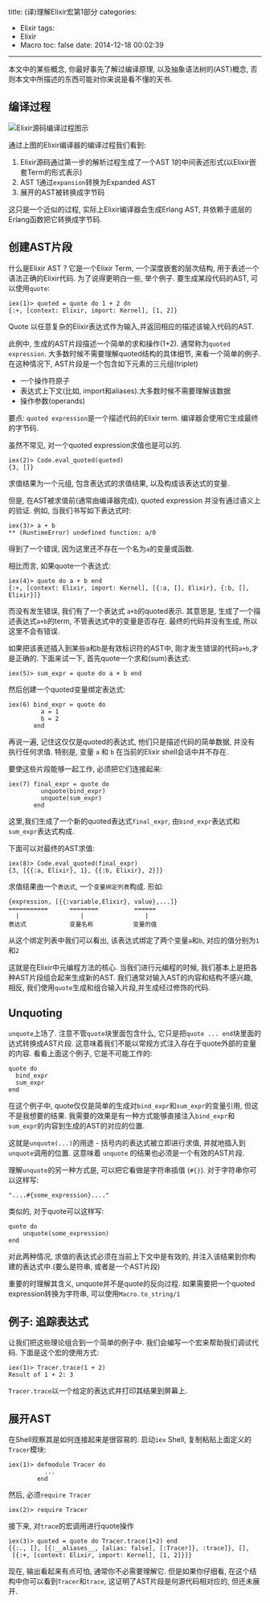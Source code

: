 title: (译)理解Elixir宏第1部分
categories:
  - Elixir
tags:
  - Elixir
  - Macro
toc: false
date: 2014-12-18 00:02:39
---

本文中的某些概念, 你最好事先了解过编译原理, 以及抽象语法树的(AST)概念, 否则本文中所描述的东西可能对你来说是看不懂的天书.

## 编译过程

![Elixir源码编译过程图示](/assets/elixir/compile-process.png)

通过上图的Elixir编译器的编译过程我们看到:

1. Elixir源码通过第一步的解析过程生成了一个AST 1的中间表述形式(以Elixir嵌套Term的形式表示)
2. AST 1通过`expansion`转换为Expanded AST
3. 展开的AST被转换成字节码

这只是一个近似的过程, 实际上Elixir编译器会生成Erlang AST, 并依赖于底层的Erlang函数把它转换成字节码.

## 创建AST片段

什么是Elixir AST ? 它是一个Elixir Term, 一个深度嵌套的层次结构, 用于表述一个语法正确的Elixir代码. 为了说得更明白一些, 举个例子. 要生成某段代码的AST, 可以使用`quote`:

```
iex(1)> quoted = quote do 1 + 2 dn
{:+, [context: Elixir, import: Kernel], [1, 2]}
```

Quote 以任意复杂的Elixir表达式作为输入,并返回相应的描述该输入代码的AST.

此例中, 生成的AST片段描述一个简单的求和操作(1+2). 通常称为`quoted expression`. 大多数时候不需要理解quoted结构的具体细节, 来看一个简单的例子. 在这种情况下, AST片段是一个包含如下元素的三元组(triplet)

- 一个操作符原子
- 表达式上下文(比如, import和aliases).大多数时候不需要理解该数据
- 操作参数(operands)

要点: `quoted expression`是一个描述代码的Elixir term. 编译器会使用它生成最终的字节码.

虽然不常见, 对一个quoted expression求值也是可以的.

```
iex(2)> Code.eval_quoted(quoted)
{3, []}
```

求值结果为一个元组, 包含表达式的求值结果, 以及构成该表达式的变量.

但是, 在AST被求值前(通常由编译器完成), quoted expression 并没有通过语义上的验证. 例如, 当我们书写如下表达式时:

```
iex(3)> a + b
** (RuntimeError) undefined function: a/0
```

得到了一个错误, 因为这里还不存在一个名为`a`的变量或函数.

相比而言, 如果quote一个表达式:

```
iex(4)> quote do a + b end
{:+, [context: Elixir, import: Kernel], [{:a, [], Elixir}, {:b, [], Elixir}]}
```

而没有发生错误, 我们有了一个表达式 `a+b`的quoted表示. 其意思是, 生成了一个描述表达式`a+b`的term, 不管表达式中的变量是否存在. 最终的代码并没有生成, 所以这里不会有错误.

如果把该表述插入到某些a和b是有效标识符的AST中, 刚才发生错误的代码`a+b`,才是正确的. 下面来试一下, 首先quote一个求和(sum)表达式:

```
iex(5)> sum_expr = quote do a + b end
```

然后创建一个quoted变量绑定表达式:

```
iex(6) bind_expr = quote do
         a = 1
         b = 2
       end
```

再说一遍, 记住这仅仅是quoted的表达式, 他们只是描述代码的简单数据, 并没有执行任何求值. 特别是, 变量 `a` 和 `b` 在当前的Elixir shell会话中并不存在.

要使这些片段能够一起工作, 必须把它们连接起来:

```
iex(7) final_expr = quote do
         unquote(bind_expr)
         unquote(sum_expr)
       end
```

这里,我们生成了一个新的quoted表达式`final_expr`, 由`bind_expr`表达式和`sum_expr`表达式构成.

下面可以对最终的AST求值:

```
iex(8)> Code.eval_quoted(final_expr)
{3, [{{:a, Elixir}, 1}, {{:b, Elixir}, 2}]}
```

求值结果由一个`表达式`, 一个`变量绑定列表`构成. 形如:

```
{expression, [{{:variable,Elixir}, value},...]}
===========      ========          ======
  |                 |                 |
表达式            变量名称           变量的值
```

从这个绑定列表中我们可以看出, 该表达式绑定了两个变量`a`和`b`, 对应的值分别为`1`和`2`

这就是在Elixir中元编程方法的核心. 当我们进行元编程的时候, 我们基本上是把各种AST片段组合起来生成新的AST. 我们通常对输入AST的内容和结构不感兴趣, 相反, 我们使用`quote`生成和组合输入片段,并生成经过修饰的代码.

## Unquoting

`unquote`上场了. 注意不管`quote`块里面包含什么, 它只是把`quote ... end`块里面的达式转换成AST片段. 这意味着我们不能以常规方式注入存在于quote外部的变量的内容. 看看上面这个例子, 它是不可能工作的:

```
quote do
  bind_expr
  sum_expr
end
```

在这个例子中, quote仅仅是简单的生成对`bind_expr`和`sum_expr`的变量引用, 但这不是我想要的结果. 我需要的效果是有一种方式能够直接注入`bind_expr`和`sum_expr`的内容到生成的AST的对应的位置.

这就是`unquote(...)`的用途 - 括号内的表达式被立即进行求值, 并就地插入到`unquote`调用的位置. 这意味着 `unquote` 的结果也必须是一个有效的AST片段.

理解`unquote`的另一种方式是, 可以把它看做是字符串插值 (`#{}`). 对于字符串你可以这样写:

```
"....#{some_expression}...."
```

类似的, 对于quote可以这样写:

```
quote do
    unquote(some_expression)
end
```

对此两种情况, 求值的表达式必须在当前上下文中是有效的, 并注入该结果到你构建的表达式中.(要么是符串, 或者是一个AST片段)

重要的时理解其含义, unquote并不是quote的反向过程. 如果需要把一个quoted expression转换为字符串, 可以使用`Macro.to_string/1`

## 例子: 追踪表达式

让我们把这些理论组合到一个简单的例子中. 我们会编写一个宏来帮助我们调试代码. 下面是这个宏的使用方式:

```
iex(1)> Tracer.trace(1 + 2)
Result of 1 + 2: 3
```

`Tracer.trace`以一个给定的表达式并打印其结果到屏幕上.

## 展开AST

在Shell观察其是如何连接起来是很容易的. 启动`iex` Shell, 复制粘贴上面定义的`Tracer`模块:

```
iex(1)> defmodule Tracer do
          ...
        end
```

然后, 必须`require Tracer`

```
iex(2)> require Tracer
```

接下来, 对`trace`的宏调用进行quote操作

```
iex(3)> quoted = quote do Tracer.trace(1+2) end
{{:., [], [{:__aliases__, [alias: false], [:Tracer]}, :trace]}, [],
 [{:+, [context: Elixir, import: Kernel], [1, 2]}]}
```

现在, 输出看起来有点可怕, 通常你不必需要理解它. 但是如果你仔细看, 在这个结构中你可以看到`Tracer`和`trace`, 这证明了AST片段是何源代码相对应的, 但还未展开.